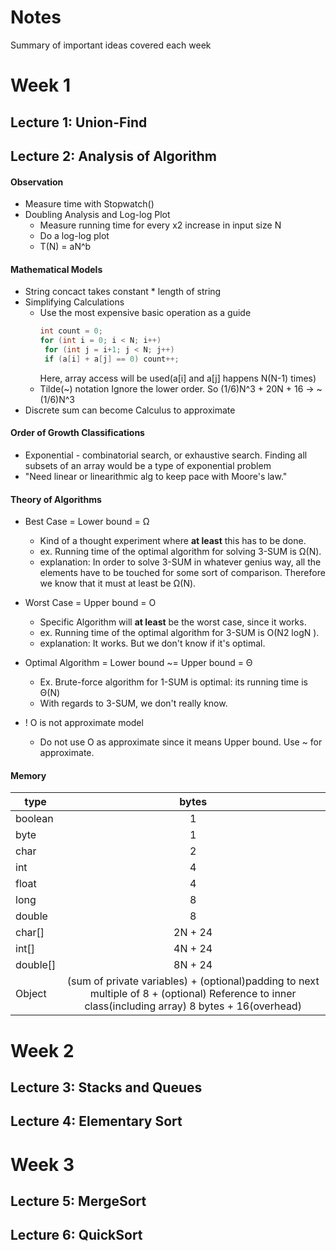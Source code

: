 # Notes

Summary of important ideas covered each week

# Week 1
## Lecture 1: Union-Find


## Lecture 2: Analysis of Algorithm

#### Observation

- Measure time with Stopwatch()
- Doubling Analysis and Log-log Plot 
    - Measure running time for every x2 increase in input size N
    - Do a log-log plot
    - T(N) = aN^b
    
#### Mathematical Models
- String concact takes constant * length of string
- Simplifying Calculations
    - Use the most expensive basic operation as a guide
        ```java
        int count = 0;
        for (int i = 0; i < N; i++)
         for (int j = i+1; j < N; j++)
         if (a[i] + a[j] == 0) count++;
        ```
        Here, array access will be used(a[i] and a[j] happens N(N-1) times)
    - Tilde(~) notation
        Ignore the lower order. So (1/6)N^3 + 20N + 16 -> ~(1/6)N^3
- Discrete sum can become Calculus to approximate

#### Order of Growth Classifications
- Exponential - combinatorial search, or exhaustive search. Finding all subsets of an array
would be a type of exponential problem
- "Need linear or linearithmic alg to keep pace with Moore's law."

#### Theory of Algorithms
- Best Case = Lower bound = Ω
    - Kind of a thought experiment where **at least** this has to be done. 
    - ex. Running time of the optimal algorithm for solving 3-SUM is Ω(N).
    - explanation: In order to solve 3-SUM in whatever genius way, all the elements have to be touched
    for some sort of comparison. Therefore we know that it must at least be Ω(N). 
    
- Worst Case = Upper bound = O
    - Specific Algorithm will **at least** be the worst case, since it works. 
    - ex. Running time of the optimal algorithm for 3-SUM is O(N2 logN ).
    - explanation: It works. But we don't know if it's optimal.   
    
- Optimal Algorithm = Lower bound ~= Upper bound = Θ 
    - Ex. Brute-force algorithm for 1-SUM is optimal: its running time is Θ(N)
    - With regards to 3-SUM, we don't really know. 

- ! O is not approximate model
    - Do not use O as approximate since it means Upper bound. Use ~ for approximate.
    
#### Memory
|type|bytes|
| ---------- |:----------:|
|boolean|1|
|byte|1|
|char|2|
|int|4|
|float|4|
|long|8|
|double|8|
|char[]|2N + 24|
|int[]|4N + 24|
|double[]| 8N + 24|
|Object| (sum of private variables) + (optional)padding to next multiple of 8 + (optional) Reference to inner class(including array) 8 bytes + 16(overhead)|


# Week 2
## Lecture 3: Stacks and Queues


## Lecture 4: Elementary Sort


# Week 3
## Lecture 5: MergeSort


## Lecture 6: QuickSort